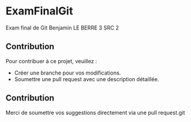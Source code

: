 # ExamFinalGit
Exam final de Git Benjamin LE BERRE 3 SRC 2

## Contribution
Pour contribuer à ce projet, veuillez :
- Créer une branche pour vos modifications.
- Soumettre une pull request avec une description détaillée.
## Contribution
Merci de soumettre vos suggestions directement via une pull request.git 